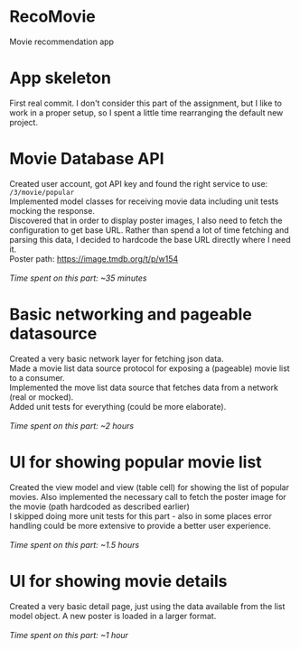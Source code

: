 # RecoMovie
Movie recommendation app

# App skeleton
First real commit. I don't consider this part of the assignment, but I like to work in a proper setup, so I spent a
little time rearranging the default new project. 

# Movie Database API
Created user account, got API key and found the right service to use:<br/>
`/3/movie/popular`<br>
Implemented model classes for receiving movie data including unit tests mocking the response.<br/>
Discovered that in order to display poster images, I also need to fetch the configuration to get base URL. Rather than
spend a lot of time fetching and parsing this data, I decided to hardcode the base URL directly where I need it.<br/>
Poster path: https://image.tmdb.org/t/p/w154 <br/>
<br/>
<i>Time spent on this part: ~35 minutes</i>

# Basic networking and pageable datasource
Created a very basic network layer for fetching json data.<br/>
Made a movie list data source protocol for exposing a (pageable) movie list to a consumer.<br/>
Implemented the move list data source that fetches data from a network (real or mocked).<br/>
Added unit tests for everything (could be more elaborate).<br/>
<br/>
<i>Time spent on this part: ~2 hours</i>

# UI for showing popular movie list
Created the view model and view (table cell) for showing the list of popular movies. Also implemented the necessary
call to fetch the poster image for the movie (path hardcoded as described earlier)<br/>
I skipped doing more unit tests for this part - also in some places error handling could be more extensive to provide a
better user experience.<br/>
<br/>
<i>Time spent on this part: ~1.5 hours</i>

# UI for showing movie details
Created a very basic detail page, just using the data available from the list model object. A new poster is loaded in a
larger format.<br/>
<br/>
<i>Time spent on this part: ~1 hour</i>

